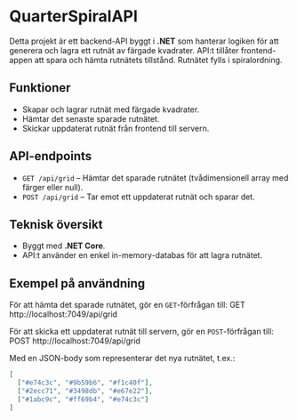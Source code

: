 # QuarterSpiralAPI

Detta projekt är ett backend-API byggt i **.NET** som hanterar logiken för att generera och lagra ett rutnät av färgade kvadrater. API:t tillåter frontend-appen att spara och hämta rutnätets tillstånd. Rutnätet fylls i spiralordning.

## Funktioner

- Skapar och lagrar rutnät med färgade kvadrater.
- Hämtar det senaste sparade rutnätet.
- Skickar uppdaterat rutnät från frontend till servern.

## API-endpoints

- `GET /api/grid` – Hämtar det sparade rutnätet (tvådimensionell array med färger eller null).
- `POST /api/grid` – Tar emot ett uppdaterat rutnät och sparar det.

## Teknisk översikt

- Byggt med **.NET Core**.
- API:t använder en enkel in-memory-databas för att lagra rutnätet.

## Exempel på användning

För att hämta det sparade rutnätet, gör en `GET`-förfrågan till: GET http://localhost:7049/api/grid


För att skicka ett uppdaterat rutnät till servern, gör en `POST`-förfrågan till: POST http://localhost:7049/api/grid

Med en JSON-body som representerar det nya rutnätet, t.ex.:

```json
[
  ["#e74c3c", "#9b59b6", "#f1c40f"],
  ["#2ecc71", "#3498db", "#e67e22"],
  ["#1abc9c", "#ff69b4", "#e74c3c"]
]

